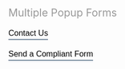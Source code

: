 <html>
  <head>
    <title>Title of the document</title>
    <style>
      .modal {
        display: none;
        position: fixed;
        z-index: 8;
        left: 0;
        top: 0;
        width: 100%;
        height: 100%;
        overflow: auto;
        background-color: rgb(0, 0, 0);
        background-color: rgba(0, 0, 0, 0.4);
      }
      .modal-content {
        margin: 50px auto;
        border: 1px solid #999;
        width: 60%;
      }
      h2,
      p {
        margin: 0 0 20px;
        font-weight: 400;
        color: #999;
      }
      span {
        color: #666;
        display: block;
        padding: 0 0 5px;
      }
      form {
        padding: 25px;
        margin: 25px;
        box-shadow: 0 2px 5px #f5f5f5;
        background: #eee;
      }
      input,
      textarea {
        width: 90%;
        padding: 10px;
        margin-bottom: 20px;
        border: 1px solid #1c87c9;
        outline: none;
      }
      .contact-form button {
        width: 100%;
        padding: 10px;
        border: none;
        background: #1c87c9;
        font-size: 16px;
        font-weight: 400;
        color: #fff;
      }
      button:hover {
        background: #2371a0;
      }
      .close {
        color: #aaa;
        float: right;
        font-size: 28px;
        font-weight: bold;
      }
      .close:hover,
      .close:focus {
        color: black;
        text-decoration: none;
        cursor: pointer;
      }
      button.button {
        background: none;
        border-top: none;
        outline: none;
        border-right: none;
        border-left: none;
        border-bottom: #02274a 1px solid;
        padding: 0 0 3px 0;
        font-size: 16px;
        cursor: pointer;
      }
      button.button:hover {
        border-bottom: #a99567 1px solid;
        color: #a99567;
      }
    </style>
  </head>
  <body>
    <h2>Multiple Popup Forms</h2>
    <p>
      <button class="button" data-modal="modalOne">Contact Us</button>
    </p>
    <p>
      <button class="button" data-modal="modalTwo">Send a Compliant Form</button>
    </p>
    <div id="modalOne" class="modal">
      <div class="modal-content">
        <div class="contact-form">
          <a class="close">&times;</a>
          <form action="/">
            <h2>Contact Us</h2>
            <div>
              <input class="fname" type="text" name="name" placeholder="Full name" />
              <input type="text" name="name" placeholder="Email" />
              <input type="text" name="name" placeholder="Phone number" />
              <input type="text" name="name" placeholder="Website" />
            </div>
            <span>Message</span>
            <div>
              <textarea rows="4"></textarea>
            </div>
            <button type="submit" href="/">Submit</button>
          </form>
        </div>
      </div>
    </div>
    <div id="modalTwo" class="modal">
      <div class="modal-content">
        <div class="contact-form">
          <span class="close">&times;</span>
          <form action="/">
            <h2>Complaint form</h2>
            <div>
              <input class="fname" type="text" name="name" placeholder="Full name" />
              <input type="text" name="name" placeholder="Email" />
              <input type="text" name="name" placeholder="Phone number" />
              <input type="text" name="name" placeholder="Website" />
            </div>
            <span>Message</span>
            <div>
              <textarea rows="4"></textarea>
            </div>
            <button type="submit" href="/">Submit</button>
          </form>
        </div>
      </div>
    </div>
    <script>
      let modalBtns = [...document.querySelectorAll(".button")];
      modalBtns.forEach(function (btn) {
        btn.onclick = function () {
          let modal = btn.getAttribute("data-modal");
          document.getElementById(modal).style.display = "block";
        };
      });
      let closeBtns = [...document.querySelectorAll(".close")];
      closeBtns.forEach(function (btn) {
        btn.onclick = function () {
          let modal = btn.closest(".modal");
          modal.style.display = "none";
        };
      });
      window.onclick = function (event) {
        if (event.target.className === "modal") {
          event.target.style.display = "none";
        }
      };
    </script>
  </body>
</html>